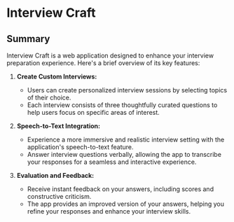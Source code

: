 # Interview Craft

## Summary

Interview Craft is a web application designed to enhance your interview preparation experience. Here's a brief overview of its key features:

1. **Create Custom Interviews:**
   - Users can create personalized interview sessions by selecting topics of their choice.
   - Each interview consists of three thoughtfully curated questions to help users focus on specific areas of interest.

2. **Speech-to-Text Integration:**
   - Experience a more immersive and realistic interview setting with the application's speech-to-text feature.
   - Answer interview questions verbally, allowing the app to transcribe your responses for a seamless and interactive experience.

3. **Evaluation and Feedback:**
   - Receive instant feedback on your answers, including scores and constructive criticism.
   - The app provides an improved version of your answers, helping you refine your responses and enhance your interview skills.



